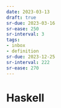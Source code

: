 ```yaml
---
date: 2023-03-13
draft: true
sr-due: 2023-03-16
sr-ease: 250
sr-interval: 3
tags:
- inbox
- definition
sr-due: 2023-12-25
sr-interval: 222
sr-ease: 270
---
```


# Haskell
